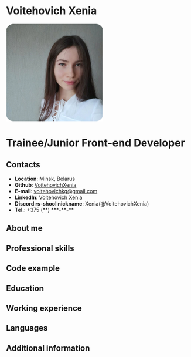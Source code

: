 # Voitehovich Xenia
![Photo](assets/img/photo.jpg)

# Trainee/Junior Front-end Developer

## Contacts
- **Location**: Minsk, Belarus
- **Github**: [VoitehovichXenia](https://github.com/VoitehovichXenia)
- **E-mail**: voitehovichkg@gmail.com
- **LinkedIn**: [Voitehovich Xenia](https://www.linkedin.com/in/xenia-voitehovich-12a48a1a0/)
- **Discord rs-shool nickname**: Xenia\(@VoitehovichXenia\)
- **Tel.**: +375 (\*\*) \*\*\*-\*\*-\*\*

## About me

## Professional skills

## Code example

## Education

## Working experience

## Languages

## Additional information
